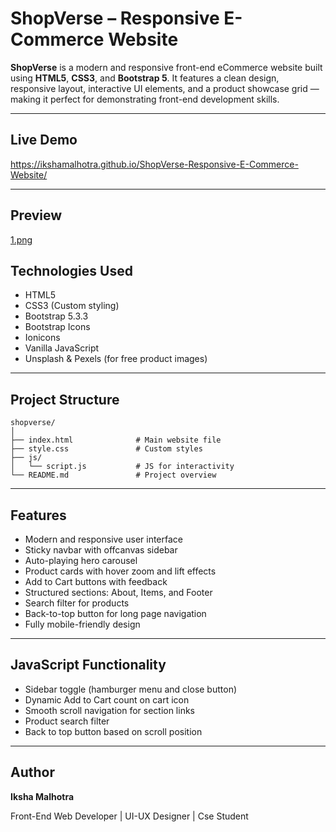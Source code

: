 # ShopVerse – Responsive E-Commerce Website

**ShopVerse** is a modern and responsive front-end eCommerce website built using **HTML5**, **CSS3**, and **Bootstrap 5**. It features a clean design, responsive layout, interactive UI elements, and a product showcase grid — making it perfect for demonstrating front-end development skills.

---

## Live Demo
https://ikshamalhotra.github.io/ShopVerse-Responsive-E-Commerce-Website/

---

## Preview

[1.png](1.png)

## Technologies Used

* HTML5
* CSS3 (Custom styling)
* Bootstrap 5.3.3
* Bootstrap Icons
* Ionicons
* Vanilla JavaScript
* Unsplash & Pexels (for free product images)

---

## Project Structure

```
shopverse/
│
├── index.html              # Main website file
├── style.css               # Custom styles
├── js/
│   └── script.js           # JS for interactivity
└── README.md               # Project overview
```

---

## Features

* Modern and responsive user interface
* Sticky navbar with offcanvas sidebar
* Auto-playing hero carousel
* Product cards with hover zoom and lift effects
* Add to Cart buttons with feedback
* Structured sections: About, Items, and Footer
* Search filter for products
* Back-to-top button for long page navigation
* Fully mobile-friendly design

---

## JavaScript Functionality

* Sidebar toggle (hamburger menu and close button)
* Dynamic Add to Cart count on cart icon
* Smooth scroll navigation for section links
* Product search filter
* Back to top button based on scroll position

---

## Author

**Iksha Malhotra**

Front-End Web Developer | UI-UX Designer | Cse Student
